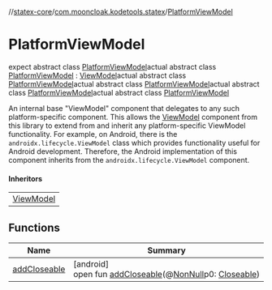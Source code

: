 //[statex-core](../../../index.md)/[com.mooncloak.kodetools.statex](../index.md)/[PlatformViewModel](index.md)

# PlatformViewModel

expect abstract class [PlatformViewModel](index.md)actual abstract class [PlatformViewModel](index.md) : [ViewModel](https://developer.android.com/reference/kotlin/androidx/lifecycle/ViewModel.html)actual abstract class [PlatformViewModel](index.md)actual abstract class [PlatformViewModel](index.md)actual abstract class [PlatformViewModel](index.md)actual abstract class [PlatformViewModel](index.md)

An internal base &quot;ViewModel&quot; component that delegates to any such platform-specific component. This allows the [ViewModel](../-view-model/index.md) component from this library to extend from and inherit any platform-specific ViewModel functionality. For example, on Android, there is the `androidx.lifecycle.ViewModel` class which provides functionality useful for Android development. Therefore, the Android implementation of this component inherits from the `androidx.lifecycle.ViewModel` component.

#### Inheritors

| |
|---|
| [ViewModel](../-view-model/index.md) |

## Functions

| Name | Summary |
|---|---|
| [addCloseable](index.md#264516373%2FFunctions%2F596112941) | [android]<br>open fun [addCloseable](index.md#264516373%2FFunctions%2F596112941)(@[NonNull](https://developer.android.com/reference/kotlin/androidx/annotation/NonNull.html)p0: [Closeable](https://developer.android.com/reference/kotlin/java/io/Closeable.html)) |
